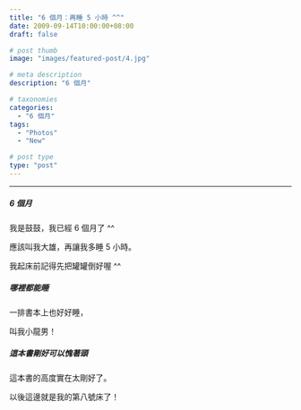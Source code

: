 ```yaml
---
title: "6 個月：再睡 5 小時 ^^"
date: 2009-09-14T10:00:00+08:00
draft: false

# post thumb
image: "images/featured-post/4.jpg"

# meta description
description: "6 個月"

# taxonomies
categories:
  - "6 個月"
tags:
  - "Photos"
  - "New"

# post type
type: "post"
---
```


<hr>

##### 6 個月

我是鼓鼓，我已經 6 個月了 ^^

應該叫我大雄，再讓我多睡 5 小時。

我起床前記得先把罐罐倒好喔 ^^

##### 哪裡都能睡

一排書本上也好好睡，

叫我小龍男！

##### 這本書剛好可以愧著頭

這本書的高度實在太剛好了。

以後這邊就是我的第八號床了！


